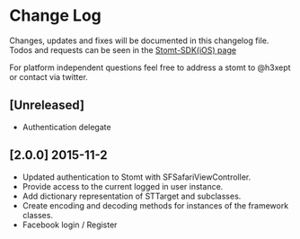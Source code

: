 # Change Log
Changes, updates and fixes will be documented in this changelog file.
Todos and requests can be seen in the [Stomt-SDK(iOS) page](https://www.stomt.com/stomt-ios-sdk)

For platform independent questions feel free to address a stomt to @h3xept or contact via twitter.

## [Unreleased]
- Authentication delegate

## [2.0.0] 2015-11-2
- Updated authentication to Stomt with SFSafariViewController.
- Provide access to the current logged in user instance.
- Add dictionary representation of STTarget and subclasses.
- Create encoding and decoding methods for instances of the framework classes.
- Facebook login / Register